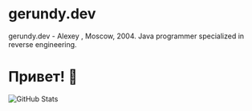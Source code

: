 # gerundy.dev
gerundy.dev - Alexey , Moscow, 2004.  Java programmer specialized in reverse engineering.
# Привет! 👋

![GitHub Stats](https://github-readme-stats.vercel.app/api?username=gerundydev&show_icons=true&theme=radical)
